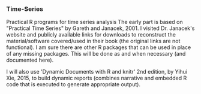 ### Time-Series
Practical R programs for time series analysis
The early part is based on "Practical Time Series" by Gareth and Janacek, 2001. I visited Dr. Janacek's website and publicly available links for downloads to reconstruct the material/software covered/used in their book (the original links are not functional). I am sure there are other R packages that can be used in place of any missing packages. This will be done as and when necessary (and documented here).

I will also use 'Dynamic Documents with R and knitr' 2nd edition, by Yihui Xie, 2015, to build dynamic reports (combines narrative and embedded R code that is executed to generate appropriate output). 
